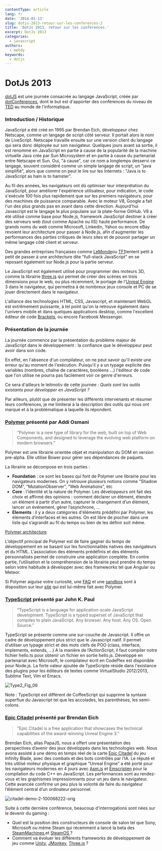 ```yaml
---
contentType: article
lang: fr
date: '2014-01-13'
slug: dotjs-2013-retour-sur-les-conferences-2
title: 'DotJs 2013, retour sur les conférences.'
excerpt: DotJs 2013
categories:
  - javascript
authors:
  - mehdy
keywords:
  - dotjs
---
```


DotJs 2013
==========

[dotJS](http://www.dotjs.eu/) est une journée consacrée au langage JavaScript, créée par [dotConferences](http://www.dotconferences.eu/), dont le but est d'apporter des conférences du niveau de [TED](http://www.ted.com/) au monde de l'informatique.

### Introduction / Historique

JavaScript a été créé en 1995 par Brendan Eich, développeur chez Netscape, comme un langage de script côté serveur. Il portait alors le nom de LiveScript. Netscape travaille ensuite sur une version client du langage qui sera donc déployée sur son navigateur. Quelques jours avant sa sortie, il est renommé en JavaScript en partie à cause de la popularité de la machine virtuelle Java crée par Sun Microsystem et en partie à cause du partenariat entre Netscape et Sun. Oui, "à cause", car ce nom a longtemps desservi ce langage, souvent considéré comme un simple langage de script, un "java simplifié", alors que comme on peut le lire sur les Internets : "Java is to JavaScript as ham is to hamster".

Au fil des années, les navigateurs ont dû optimiser leur interprétation du JavaScript, pour améliorer l'expérience utilisateur, pour indication, le code s'exécute 100 fois plus rapidement que sur les premiers navigateurs, pour des machines de puissance comparable. Avec le moteur V8, Google a fait l'un des plus grands pas en avant dans cette direction. Aujourd'hui Javascript est le langage le plus populaire sur la plate-forme GitHub. V8 a été utilisé comme base pour Node.js, framework JavaScript destiner à créer des serveurs web (tout comme Apache ou IIS) haute performance. De grands noms du web comme Microsoft, Linkedin, Yahoo ou encore eBay revoient leur architecture pour passer à Node.js, afin d'augmenter les performances des parties critiques de leurs sites et de pouvoir partager un même langage côté client et serveur.

Des grandes entreprises françaises comme [LeMonde](http://www.lemonde.fr/)ou [TF1](http://www.tf1.fr/)tentent petit à petit de passer à une architecture dite "full-stack JavaScript" en se reposant également sur Node.js pour la partie serveur.

Le JavaScript est également utilisé pour programmer des moteurs 3D, comme la librairie [three.js](http://threejs.org/) qui permet de créer des scènes en trois dimensions pour le web, ou plus récemment, le portage de l'[Unreal Engine](http://www.unrealengine.com/) 3 dans le navigateur, qui permettra  à de nombreux jeux console et PC de se jouer directement dans le navigateur.

L'alliance des technologies HTML, CSS, Javascript, et maintenant WebGL est extrêmement puissante, à tel point qu'on la retrouve également dans l'univers mobile et dans quelques applications desktop, comme l'excellent éditeur de code [Brackets](http://brackets.io/), ou encore Facebook Messenger.

### Présentation de la journée

La journée commence par la présentation du problème majeur de JavaScript dans le développement : la confiance que le développeur peut avoir dans son code.

En effet, en l'absence d'un compilateur, on ne peut savoir qu'il existe une erreur qu'au moment de l'exécution. Puisqu'il y a un typage explicite des variables (nombres, chaîne de caractères, booléens …) l'éditeur de code que l'on utilise ne pourra pas facilement voir ce genre d'erreurs.

Ce sera d'ailleurs le leitmotiv de cette journée : *Quels sont les outils existants pour développer en JavaScript ?*

Par ailleurs, plutôt que de présenter les différents intervenants et résumer leurs conférences, je me limiterai à la description des outils qui nous ont marqué et à la problématique à laquelle ils répondent.

### [Polymer](http://www.polymer-project.org/) présenté par Addi Osmani

> “Polymer is a new type of library for the web, built on top of Web Components, and designed to leverage the evolving web platform on modern browsers.”

Polymer est une librairie orientée objet et manipulation du DOM en version pre-alpha. Elle utilise Bower pour gérer ses dépendances de paquets.

La librairie se décompose en trois parties :

-   **Foundation** : ce sont les bases qui font de Polymer une librairie pour les navigateurs modernes. On y retrouve plusieurs notions comme “Shadow DOM”, “MutationObserver”, “Web Animations”, etc
-   **Core** : l’identité et la nature de Polymer. Les développeurs ont fait des choix et affirmé des opinions : comment déclarer un élément, étendre un élément à partir d’un autre, capturer le changement d’un élément, lancer un événement, gérer l’asynchrone, ...
-   **Elements** : il y a deux catégories d'éléments prédéfini par Polymer, les éléments d’interfaces et les autres. On est libre de piocher dans une liste qui s’agrandit au fil du temps ou bien de les définir soit même.

[Polymer architecture](http://www.polymer-project.org/images/architecture-diagram.svg)

L’objectif principal de Polymer est de faire gagner du temps de développement en se basant sur les fonctionnalités natives des navigateurs et du HTML. L’association des éléments prédéfinis et des éléments personnalisés permet de construire une application complète. En contre partie, l’utilisation et la compréhension de la librairie peut prendre du temps selon votre habitude à développer avec des frameworks tel que Angular ou Meteor.

Si Polymer aiguise votre curiosité, une [FAQ](http://www.polymer-project.org/faq.html) et une [sandbox](http://www.polymer-project.org/tools/sandbox/) sont à disposition sur leur [site](http://www.polymer-project.org/) qui est lui-même fait avec Polymer.

### [TypeScript](http://www.typescriptlang.org/) présenté par John K. Paul

> “TypeScript is a language for application-scale JavaScript development. TypeScript is a typed superset of JavaScript that compiles to plain JavaScript. Any browser. Any host. Any OS. Open Source.”

TypeScript se présente comme une sur-couche de Javascript. Il offre un cadre de développement plus strict que le Javascript natif. Il permet d’utiliser un typage strict et des mots clefs de POO (class, interface, implements, extends, …) A la manière de l’ActionScript, il faut compiler notre fichier hello.ts pour obtenir un fichier en sortie hello.js. Développé en partenariat avec Microsoft, le compilateur écrit en CodePlex est disponible pour Node.js. La forte valeur ajoutée de TypeScripte réside dans l'existance des plugins pour les éditeurs de textes comme VirtualStudio 2012/2013, Sublime Text, Vim et Emacs.

![Type2\_Fig\_06]({BASE_URL}/imgs/articles/2014-01-13-dotjs-2013-retour-sur-les-conferences-2/Type2_Fig_06.gif)

Note : TypeScript est différent de CoffeeScript qui supprime la syntaxe superflue du Javascript tel que les accolades, les parenthèses, les semi-colons.

### [Epic Citadel](http://www.unrealengine.com/html5/) présenté par Brendan Eich

> “Epic Citadel is a free application that showcases the technical capabilities of the award-winning Unreal Engine 3.”

Brendan Eich, alias PapaJS, nous a offert une présentation des perspectives d’avenir des jeux développés dans les technologies web. Nous avons assisté à une démo en temps réel de la carte [Epic Citadel](http://www.unrealengine.com/html5/) du  jeu Infinity Blade, avec des combats et des bots contrôlés par l’IA. Le réputé et très utilisé moteur physique et graphique “Unreal Engine” a été porté pour les navigateurs modernes en 4 jours avec [Asm.js](http://www.generation-nt.com/go/?url=http%3A%2F%2Fasmjs.org%2F) et [Emscripten](http://www.generation-nt.com/go/?url=https%3A%2F%2Fgithub.com%2Fkripken%2Femscripten%2Fwiki) pour la compilation du code C++ en JavaScript. Les performances sont au rendez-vous et les graphismes impressionnants pour un jeu dans le navigateur. Cette avancée confirme un peu plus la volonté de faire du navigateur l’élément central d’un ordinateur personnel.

![citadel-demo-2-100068222-orig]({BASE_URL}/imgs/articles/2014-01-13-dotjs-2013-retour-sur-les-conferences-2/citadel-demo-2-100068222-orig.png)

Suite à cette dernière conférence, beaucoup d'interrogations sont nées sur le devenir du gaming :

-   Quel est la position des constructeurs de console de salon tel que Sony, Microsoft ou même Steam qui récemment a lancé la beta des [SteamMachines ](http://store.steampowered.com/livingroom/SteamMachines/)et [SteamOS ](http://store.steampowered.com/livingroom/SteamOS/)?
-   Comment va évoluer les différents frameworks de développement de jeu comme [Unity](http://unity3d.com/), [JMonkey](http://jmonkeyengine.org/), [Three.js](http://threejs.org/) ?
